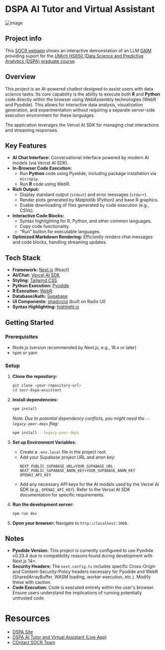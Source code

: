 # DSPA AI Tutor and Virtual Assistant

![image](https://github.com/user-attachments/assets/d3152778-3599-4b3f-bd89-9478de843f24)



## Project info

This [SOCR webapp](https://socr.umich.edu/HTML5/) shows an interactive demonstation of an LLM [GAIM](https://socr.umich.edu/GAIM/) providing suport for the [UMich HS650 (Data Science and Predictive Analytics (DSPA) graduate course](https://www.socr.umich.edu/people/dinov/DSPA_Courses.html). 

## Overview

This project is an AI-powered chatbot designed to assist users with data science tasks. Its core capability is the ability to execute both **R** and **Python** code directly within the browser using WebAssembly technologies (WebR and Pyodide). This allows for interactive data analysis, visualization generation, and experimentation without requiring a separate server-side execution environment for these languages.

The application leverages the Vercel AI SDK for managing chat interactions and streaming responses.

## Key Features

*   **AI Chat Interface:** Conversational interface powered by modern AI models (via Vercel AI SDK).
*   **In-Browser Code Execution:** 
    *   Run **Python** code using Pyodide, including package installation via `micropip`.
    *   Run **R** code using WebR.
*   **Rich Output:**
    *   Display standard output (`stdout`) and error messages (`stderr`).
    *   Render plots generated by Matplotlib (Python) and base R graphics.
    *   Enable downloading of files generated by code execution (e.g., CSVs).
*   **Interactive Code Blocks:** 
    *   Syntax highlighting for R, Python, and other common languages.
    *   Copy code functionality.
    *   "Run" button for executable languages.
*   **Optimized Markdown Rendering:** Efficiently renders chat messages and code blocks, handling streaming updates.

## Tech Stack

*   **Framework:** [Next.js](https://nextjs.org/) (React)
*   **AI/Chat:** [Vercel AI SDK](https://sdk.vercel.ai/)
*   **Styling:** [Tailwind CSS](https://tailwindcss.com/)
*   **Python Execution:** [Pyodide](https://pyodide.org/)
*   **R Execution:** [WebR](https://docs.r-wasm.org/webr/latest/)
*   **Database/Auth:** [Supabase](https://supabase.com/)
*   **UI Components:** [shadcn/ui](https://ui.shadcn.com/) (built on Radix UI)
*   **Syntax Highlighting:** [highlight.js](https://highlightjs.org/)

## Getting Started

### Prerequisites

*   Node.js (version recommended by Next.js, e.g., 18.x or later)
*   npm or yarn

### Setup

1.  **Clone the repository:**
    ```bash
    git clone <your-repository-url>
    cd socr-dspa-assistant 
    ```

2.  **Install dependencies:**
    ```bash
    npm install
    ```
    *Note: Due to potential dependency conflicts, you might need the `--legacy-peer-deps` flag:* 
    ```bash
    npm install --legacy-peer-deps
    ```

3.  **Set up Environment Variables:**
    *   Create a `.env.local` file in the project root.
    *   Add your Supabase project URL and anon key:
        ```env
        NEXT_PUBLIC_SUPABASE_URL=YOUR_SUPABASE_URL
        NEXT_PUBLIC_SUPABASE_ANON_KEY=YOUR_SUPABASE_ANON_KEY
        OPENAI_API_KEY
        ```
    *   Add any necessary API keys for the AI models used by the Vercel AI SDK (e.g., `OPENAI_API_KEY`). Refer to the Vercel AI SDK documentation for specific requirements.

4.  **Run the development server:**
    ```bash
    npm run dev
    ```

5.  **Open your browser:** Navigate to `http://localhost:3000`.

## Notes

*   **Pyodide Version:** This project is currently configured to use Pyodide v0.23.4 due to compatibility reasons found during development with Next.js 14+.
*   **Security Headers:** The `next.config.ts` includes specific Cross-Origin and Content-Security-Policy headers necessary for Pyodide and WebR (SharedArrayBuffer, WASM loading, worker execution, etc.). Modify these with caution.
*   **Code Execution:** Code is executed entirely within the user's browser. Ensure users understand the implications of running potentially untrusted code.


Resources
=========

 * [DSPA Site](https://www.socr.umich.edu/DSPA2/)
 * [DSPA AI Tutor and Virtual Assistant (Live App)](https://dspa-assistant.vercel.app/)
 * [COntact SOCR Team](https://www.socr.umich.edu/people/)
